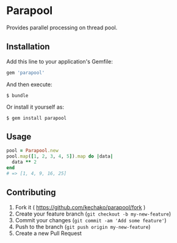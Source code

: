 # Parapool

Provides parallel processing on thread pool.

## Installation

Add this line to your application's Gemfile:

```ruby
gem 'parapool'
```

And then execute:

    $ bundle

Or install it yourself as:

    $ gem install parapool

## Usage

```ruby
pool = Parapool.new
pool.map([1, 2, 3, 4, 5]).map do |data|
  data ** 2
end
# => [1, 4, 9, 16, 25]
```

## Contributing

1. Fork it ( https://github.com/kechako/parapool/fork )
2. Create your feature branch (`git checkout -b my-new-feature`)
3. Commit your changes (`git commit -am 'Add some feature'`)
4. Push to the branch (`git push origin my-new-feature`)
5. Create a new Pull Request
